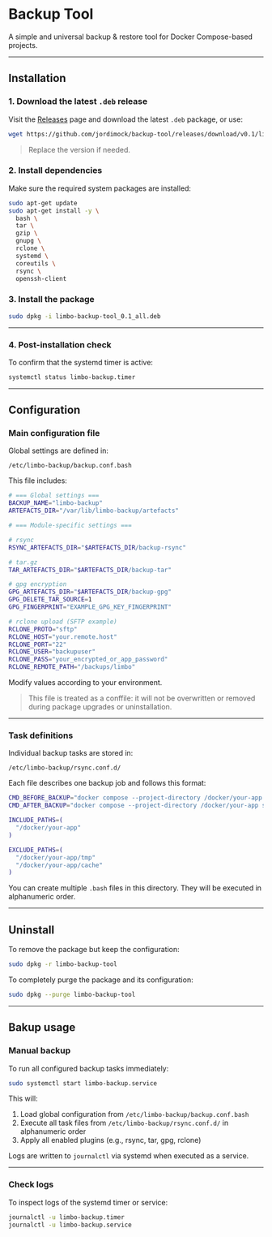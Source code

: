 # Backup Tool

A simple and universal backup & restore tool for Docker Compose-based projects.

---

## Installation

### 1. Download the latest `.deb` release

Visit the [Releases](https://github.com/jordimock/backup-tool/releases) page and download the latest `.deb` package, or use:

```bash
wget https://github.com/jordimock/backup-tool/releases/download/v0.1/limbo-backup-tool_0.1_all.deb
```

> Replace the version if needed.

### 2. Install dependencies

Make sure the required system packages are installed:

```bash
sudo apt-get update
sudo apt-get install -y \
  bash \
  tar \
  gzip \
  gnupg \
  rclone \
  systemd \
  coreutils \
  rsync \
  openssh-client
```

### 3. Install the package

```bash
sudo dpkg -i limbo-backup-tool_0.1_all.deb
```

---

### 4. Post-installation check

To confirm that the systemd timer is active:

```bash
systemctl status limbo-backup.timer
```

---

## Configuration

### Main configuration file

Global settings are defined in:

```
/etc/limbo-backup/backup.conf.bash
```

This file includes:

```bash
# === Global settings ===
BACKUP_NAME="limbo-backup"
ARTEFACTS_DIR="/var/lib/limbo-backup/artefacts"

# === Module-specific settings ===

# rsync
RSYNC_ARTEFACTS_DIR="$ARTEFACTS_DIR/backup-rsync"

# tar.gz
TAR_ARTEFACTS_DIR="$ARTEFACTS_DIR/backup-tar"

# gpg encryption
GPG_ARTEFACTS_DIR="$ARTEFACTS_DIR/backup-gpg"
GPG_DELETE_TAR_SOURCE=1
GPG_FINGERPRINT="EXAMPLE_GPG_KEY_FINGERPRINT"

# rclone upload (SFTP example)
RCLONE_PROTO="sftp"
RCLONE_HOST="your.remote.host"
RCLONE_PORT="22"
RCLONE_USER="backupuser"
RCLONE_PASS="your_encrypted_or_app_password"
RCLONE_REMOTE_PATH="/backups/limbo"
```

Modify values according to your environment.

> This file is treated as a conffile: it will not be overwritten or removed during package upgrades or uninstallation.

---

### Task definitions

Individual backup tasks are stored in:

```
/etc/limbo-backup/rsync.conf.d/
```

Each file describes one backup job and follows this format:

```bash
CMD_BEFORE_BACKUP="docker compose --project-directory /docker/your-app stop"
CMD_AFTER_BACKUP="docker compose --project-directory /docker/your-app start"

INCLUDE_PATHS=(
  "/docker/your-app"
)

EXCLUDE_PATHS=(
  "/docker/your-app/tmp"
  "/docker/your-app/cache"
)
```

You can create multiple `.bash` files in this directory. They will be executed in alphanumeric order.

---


## Uninstall

To remove the package but keep the configuration:

```bash
sudo dpkg -r limbo-backup-tool
```

To completely purge the package and its configuration:

```bash
sudo dpkg --purge limbo-backup-tool
```

---

## Bakup usage

### Manual backup

To run all configured backup tasks immediately:

```bash
sudo systemctl start limbo-backup.service
```

This will:

1. Load global configuration from `/etc/limbo-backup/backup.conf.bash`
2. Execute all task files from `/etc/limbo-backup/rsync.conf.d/` in alphanumeric order
3. Apply all enabled plugins (e.g., rsync, tar, gpg, rclone)

Logs are written to `journalctl` via systemd when executed as a service.

---

### Check logs

To inspect logs of the systemd timer or service:

```bash
journalctl -u limbo-backup.timer
journalctl -u limbo-backup.service
```

